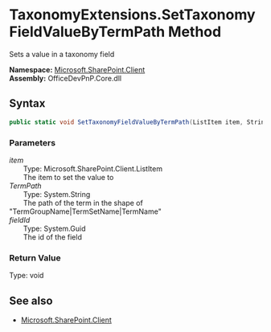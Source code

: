 # TaxonomyExtensions.SetTaxonomyFieldValueByTermPath Method  
Sets a value in a taxonomy field  

**Namespace:** [Microsoft.SharePoint.Client](Microsoft.SharePoint.Client.md)  
**Assembly:** OfficeDevPnP.Core.dll  
## Syntax
```C#
public static void SetTaxonomyFieldValueByTermPath(ListItem item, String TermPath, Guid fieldId)
```
### Parameters
*item*  
&emsp;&emsp;Type: Microsoft.SharePoint.Client.ListItem  
&emsp;&emsp;The item to set the value to  
*TermPath*  
&emsp;&emsp;Type: System.String  
&emsp;&emsp;The path of the term in the shape of "TermGroupName|TermSetName|TermName"  
*fieldId*  
&emsp;&emsp;Type: System.Guid  
&emsp;&emsp;The id of the field  
### Return Value
Type: void  

## See also
- [Microsoft.SharePoint.Client](Microsoft.SharePoint.Client.md)
